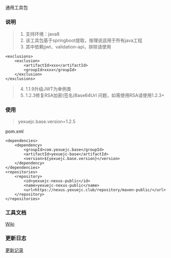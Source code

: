 通用工具包

### 说明
>1. 支持环境：java8
>2. 该工具包基于springboot提取，按理说适用于所有java工程
>3. 其中依赖jjwt、validation-api，排除请使用
```
<exclusions>
    <exclusion>
        <artifactId>xxx</artifactId>
        <groupId>xxxx</groupId>
    </exclusion>
</exclusions>
```
>4. 1.1.9升级JWT为单例类
>5. 1.2.3修复RSA加密(签名)Base64Url 问题，如需使用RSA请使用1.2.3+


### 使用
>yexuejc.base.version=1.2.5

pom.xml
```
<dependencies>
    <dependency>
        <groupId>com.yexuejc.base</groupId>
        <artifactId>yexuejc-base</artifactId>
        <version>${yexuejc.base.version}</version>
    </dependency>
</dependencies>
<repositories>
    <repository>
        <id>yexuejc-nexus-public</id>
        <name>yexuejc-nexus-public</name>
        <url>https://nexus.yexuejc.club/repository/maven-public/</url>
    </repository>
</repositories>
```

### 工具文档
[Wiki](WIKI.md)

### 更新日志
[更新记录](UPDATE.md)